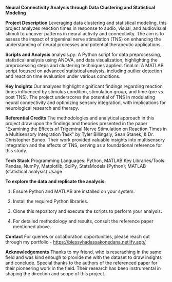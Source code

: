 **Neural Connectivity Analysis through Data Clustering and Statistical Modeling**


**Project Description**
Leveraging data clustering and statistical modeling, this project analyzes reaction times in response to audio, visual, and audiovisual stimuli to uncover patterns in neural activity and connectivity. The aim is to assess the impact of trigeminal nerve stimulation (TNS) on enhancing the understanding of neural processes and potential therapeutic applications.


**Scripts and Analysis**
analysis.py: A Python script for data preprocessing, statistical analysis using ANOVA, and data visualization, highlighting the preprocessing steps and clustering techniques applied.
final.m: A MATLAB script focused on advanced statistical analysis, including outlier detection and reaction time evaluation under various conditions.


**Key Insights**
Our analyses highlight significant findings regarding reaction times influenced by stimulus condition, stimulation group, and time (pre vs. post TNS).
The project underscores the potential of TNS in modulating neural connectivity and optimizing sensory integration, with implications for neurological research and therapy.


**Referential Credits**
The methodologies and analytical approach in this project draw upon the findings and theories presented in the paper "Examining the Effects of Trigeminal Nerve Stimulation on Reaction Times in a Multisensory Integration Task" by Tyler Billingsly, Sean Stanek, & Dr. Christopher Buneo. Their work provided valuable insights into multisensory integration and the effects of TNS, serving as a foundational reference for this study.


**Tech Stack**
Programming Languages: Python, MATLAB
Key Libraries/Tools: Pandas, NumPy, Matplotlib, SciPy, StatsModels (Python); MATLAB (statistical analysis)
Usage


**To explore the data and replicate the analysis:**

1. Ensure Python and MATLAB are installed on your system.

2. Install the required Python libraries.
   
3. Clone this repository and execute the scripts to perform your analysis.
   
4. For detailed methodology and results, consult the reference paper mentioned above.


**Contact**
For queries or collaboration opportunities, please reach out through my portfolio - https://blessyhadassakonedana.netlify.app/


**Acknowledgements**
Thanks to my friend, who is reseraching in the same field and was kind enough to provide me with the dataset to draw insights and conclude. Special thanks to the authors of the referenced paper for their pioneering work in the field. Their research has been instrumental in shaping the direction and scope of this project.

